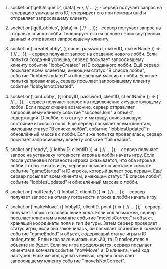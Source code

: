 1. socket.on('getUniqueID', (data) => {
    // ...
}; - сервер получает запрос на генерацию уникального ID,
генерирует его при помощи uuid и отправляет запросившему клиенту.

2. socket.on('getLobbies', (data) => {
    // ...
}); - сервер получает запрос на отправку списка лобби. Генерирует его
на основе своих внутренних данных и отправляет запросившему клиенту.

3. socket.on('createLobby', ({ name, password, makerID, makerName }) => {
    // ...
}); - сервер получает запрос на создание нового лобби. Если попытка создания
успешна, сервер посылает запросившему клиенту событие "lobbyCreated" и ID
созданного лобби. Ещё сервер посылает всем клиентам, имеющим статус "В списке лобби",
событие "lobbiesUpdated" и обновлённый массив с лобби. Если же попытка провалилась,
сервер посылает запросившему клиенту событие "lobbyIsNotCreated".

4. socket.on('joinLobby', ({ lobbyID, password, clientID, clientName }) => {
    // ...
}); - сервер получает запрос на подключение к существующему лобби. Если подключение возможно,
сервер отправляет запросившему клиенту событие "successJoin" и объект, содержащий ID лобби,
его статус и матрицу, описывающую состояние игрового поля. Ещё сервер посылает всем клиентам,
имеющим статус "В списке лобби", событие "lobbiesUpdated" и обновлённый массив с лобби. Если же
попытка провалилась, сервер посылает запросившему клиенту событие "failureJoin".

5. socket.on('ready', ({ lobbyID, clientID }) => {
    // ...
}); - сервер получает запрос на установку готовности игрока в лобби начать игру. Если после
установки готовности игрока оказывается, что оба игрока в лобби готовы начать игру, сервер
посылает клиентам в комнате событие "gameStarted" и ID игрока, который делает ход первым.
Ещё сервер посылает всем клиентам, имеющим статус "В списке лобби", событие "lobbiesUpdated"
и обновлённый массив с лобби.

6. socket.on('notReady', ({ lobbyID, clientID }) => {
    // ...
}); - сервер получает запрос на отмену готовности игрока в лобби начать игру.

7. socket.on('makeMove', ({ lobbyID, clientID, point }) => {
    // ...
}); - сервер получает запрос на совершение хода. Если ход возможен, сервер посылает
клиентам в комнате событие "moveIsCorrect" и объект, хранящий координаты поля и тип
фигуры. Затем сервер проверяет статус игры, если она закончилась, он посылает клиентам
в комнате событие "gameEnded" и объект, содержащий статус игры и ID победителя. Если
игра закончилась ничьёй, то ID победителя в объекте не будет. Если же игра продолжается,
сервер посылает клиентам в комнате событие "nowMove" и ID клиента, чьей ход наступил. Если
же ход сделать нельзя, сервер посылает запросившему клиенту событие "moveIsNotCorrect".